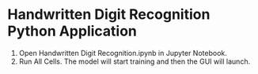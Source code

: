 # Handwritten Digit Recognition Python Application

1. Open Handwritten Digit Recognition.ipynb in Jupyter Notebook.
2. Run All Cells. The model will start training and then the GUI will launch.

